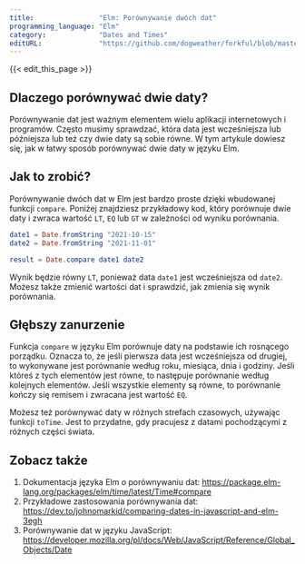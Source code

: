 ```yaml
---
title:                "Elm: Porównywanie dwóch dat"
programming_language: "Elm"
category:             "Dates and Times"
editURL:              "https://github.com/dogweather/forkful/blob/master/content/pl/elm/comparing-two-dates.md"
---
```


{{< edit_this_page >}}

## Dlaczego porównywać dwie daty?

Porównywanie dat jest ważnym elementem wielu aplikacji internetowych i programów. Często musimy sprawdzać, która data jest wcześniejsza lub późniejsza lub też czy dwie daty są sobie równe. W tym artykule dowiesz się, jak w łatwy sposób porównywać dwie daty w języku Elm.

## Jak to zrobić?

Porównywanie dwóch dat w Elm jest bardzo proste dzięki wbudowanej funkcji `compare`. Poniżej znajdziesz przykładowy kod, który porównuje dwie daty i zwraca wartość `LT`, `EQ` lub `GT` w zależności od wyniku porównania.

```Elm
date1 = Date.fromString "2021-10-15"
date2 = Date.fromString "2021-11-01"

result = Date.compare date1 date2
```

Wynik będzie równy `LT`, ponieważ data `date1` jest wcześniejsza od `date2`. Możesz także zmienić wartości dat i sprawdzić, jak zmienia się wynik porównania.

## Głębszy zanurzenie

Funkcja `compare` w języku Elm porównuje daty na podstawie ich rosnącego porządku. Oznacza to, że jeśli pierwsza data jest wcześniejsza od drugiej, to wykonywane jest porównanie według roku, miesiąca, dnia i godziny. Jeśli któreś z tych elementów jest równe, to następuje porównanie według kolejnych elementów. Jeśli wszystkie elementy są równe, to porównanie kończy się remisem i zwracana jest wartość `EQ`.

Możesz też porównywać daty w różnych strefach czasowych, używając funkcji `toTime`. Jest to przydatne, gdy pracujesz z datami pochodzącymi z różnych części świata.

## Zobacz także

1. Dokumentacja języka Elm o porównywaniu dat: https://package.elm-lang.org/packages/elm/time/latest/Time#compare
2. Przykładowe zastosowania porównywania dat: https://dev.to/johnomarkid/comparing-dates-in-javascript-and-elm-3egh
3. Porównywanie dat w języku JavaScript: https://developer.mozilla.org/pl/docs/Web/JavaScript/Reference/Global_Objects/Date